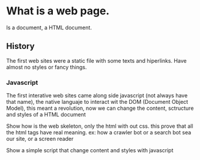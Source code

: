 # What is a web page.
Is a document, a HTML document.

## History
The first web sites were a static file with some texts and hiperlinks. Have almost no styles or fancy things.

### Javascript
The first interative web sites came along side javascript (not always have that name), the native languaje to interact wit the DOM (Document Object Model), this meant a revolution, now we can change the content, sctructure and styles of a HTML document


Show how is the web skeleton, only the html with out css.
this prove that all the html tags have real meaning.
ex: how a crawler bot or a search bot sea our site, or a screen reader


Show a simple script that change content and styles with javascript
